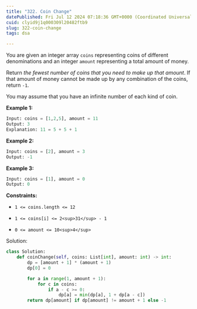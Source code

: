 ```yaml
---
title: "322. Coin Change"
datePublished: Fri Jul 12 2024 07:18:36 GMT+0000 (Coordinated Universal Time)
cuid: clyid9j1q000309l20482ftb9
slug: 322-coin-change
tags: dsa

---
```


You are given an integer array `coins` representing coins of different denominations and an integer `amount` representing a total amount of money.

Return *the fewest number of coins that you need to make up that amount*. If that amount of money cannot be made up by any combination of the coins, return `-1`.

You may assume that you have an infinite number of each kind of coin.

**Example 1:**

```python
Input: coins = [1,2,5], amount = 11
Output: 3
Explanation: 11 = 5 + 5 + 1
```

**Example 2:**

```python
Input: coins = [2], amount = 3
Output: -1
```

**Example 3:**

```python
Input: coins = [1], amount = 0
Output: 0
```

**Constraints:**

* `1 <= coins.length <= 12`
    
* `1 <= coins[i] <= 2<sup>31</sup> - 1`
    
* `0 <= amount <= 10<sup>4</sup>`
    

Solution:

```python
class Solution:
    def coinChange(self, coins: List[int], amount: int) -> int:
        dp = [amount + 1] * (amount + 1)
        dp[0] = 0

        for a in range(1, amount + 1):
            for c in coins:
                if a - c >= 0:
                    dp[a] = min(dp[a], 1 + dp[a - c])
        return dp[amount] if dp[amount] != amount + 1 else -1
```